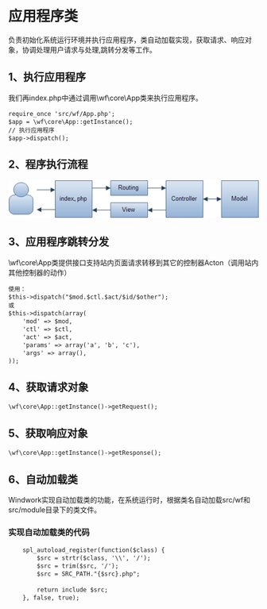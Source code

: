 应用程序类
==================
负责初始化系统运行环境并执行应用程序，类自动加载实现，获取请求、响应对象，协调处理用户请求与处理,跳转分发等工作。

1、执行应用程序
---------------
我们再index.php中通过调用\wf\core\App类来执行应用程序。
```
require_once 'src/wf/App.php';
$app = \wf\core\App::getInstance();
// 执行应用程序
$app->dispatch(); 
```

2、程序执行流程
----------
![程序执行流程](res/images/appflow.jpg)  

3、应用程序跳转分发
----------------
\wf\core\App类提供接口支持站内页面请求转移到其它的控制器Acton（调用站内其他控制器的动作）
```
使用：
$this->dispatch("$mod.$ctl.$act/$id/$other");
或
$this->dispatch(array(
    'mod' => $mod,
    'ctl' => $ctl,
    'act' => $act,
    'params' => array('a', 'b', 'c'),
    'args' => array(),
));
```

4、获取请求对象
----------------------
```
\wf\core\App::getInstance()->getRequest();
```


5、获取响应对象
-----------------
```
\wf\core\App::getInstance()->getResponse();
```
<a name="autoload"></a>

6、自动加载类 
---------------------
Windwork实现自动加载类的功能，在系统运行时，根据类名自动加载src/wf和src/module目录下的类文件。
### 实现自动加载类的代码
```
	spl_autoload_register(function($class) {
		$src = strtr($class, '\\', '/');
		$src = trim($src, '/');
		$src = SRC_PATH."{$src}.php";
		
		return include $src;
	}, false, true);
```
